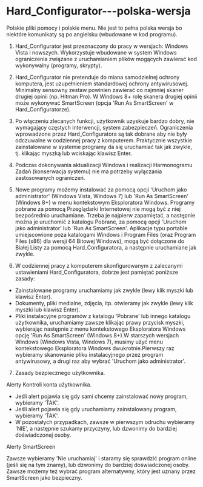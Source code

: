 # Hard_Configurator---polska-wersja
Polskie pliki pomocy i polskie menu. Nie jest to pełna polska wersja bo niektóre komunikaty są po angielsku (wbudowane w kod programu).

1. Hard_Configurator jest przeznaczony do pracy w wersjach: Windows Vista i nowszych. Wykorzystuje wbudowane w system Windows ograniczenia związane z uruchamianiem plików mogących zawierać kod wykonywalny (programy, skrypty).

2. Hard_Configurator nie pretenduje do miana samodzielnej ochrony komputera, jest uzupełnieniem standardowej ochrony antywirusowej. Minimalny sensowny zestaw powinien zawierać co najmniej skaner drugiej opinii (np. Hitman Pro).
W Windows 8+ rolę skanera drugiej opinii może wykonywać SmartScreen (opcja 'Run As SmartScreen' w Hard_Configuratorze).

3. Po włączeniu zlecanych funkcji, użytkownik uzyskuje bardzo dobry, nie wymagający częstych interwencji, system zabezpieczeń. Ograniczenia wprowadzone przez Hard_Configuratora są tak dobrane aby nie były odczuwalne w codziennej pracy z komputerem. Praktycznie wszystkie zainstalowane w systemie programy da się uruchamiać tak jak zwykle, tj. klikając myszką lub wciskając klawisz Enter. 

4. Podczas dokonywania aktualizacji Windows i realizacji Harmonogramu Zadań (konserwacja systemu) nie ma potrzeby wyłączania zastosowanych ograniczeń.

5. Nowe programy możemy instalować za pomocą opcji 'Uruchom jako administrator' (Windows Vista, Windows 7) lub 'Run As SmartScreen' (Windows 8+) w menu kontekstowym Eksploratora Windows. Programy pobrane za pomocą Przeglądarki Internetowej nie mogą być z niej bezpośrednio uruchamiane. Trzeba je najpierw zapamiętać, a następnie można je uruchomić z katalogu Pobrane, za pomocą opcji 'Uruchom jako administrator' lub 'Run As SmartScreen'. Aplikacje typu portable umiejscowione poza katalogami Windows i Program Files (oraz Program Files (x86) dla wersji 64 Bitowej Windows), mogą być dołączone do Białej Listy za pomocą Hard_Configuratora, a następnie uruchamiane jak zwykle. 

6. W codziennej pracy z komputerem skonfigurowanym z zalecanymi ustawieniami Hard_Configuratora, dobrze jest pamiętać poniższe zasady:
* Zainstalowane programy uruchamiamy jak zwykle (lewy klik myszki lub klawisz Enter).
* Dokumenty, pliki medialne, zdjęcia, itp. otwieramy jak zwykle (lewy klik myszki lub klawisz Enter).
* Pliki instalacyjne programów z katalogu 'Pobrane' lub innego katalogu użytkownika, uruchamiamy zawsze klikając prawy przycisk myszki, wybierając następnie z menu kontekstowego Eksploratora Windows opcję 'Run As SmartScreen' (Windows 8+).W starszych wersjach Windows (Windows Vista, Windows 7), musimy użyć menu kontekstowego Eksploratora Windows dwukrotnie.Pierwszy raz wybieramy skanowanie pliku instalacyjnego przez program antywirusowy, a drugi raz aby wybrać 'Uruchom jako administrator'.

7. Zasady bezpiecznego użytkownika. 

 Alerty Kontroli konta użytkownika.
* Jeśli alert pojawia się gdy sami chcemy zainstalować nowy program, wybieramy 'TAK'.
* Jeśli alert pojawia się gdy uruchamiamy zainstalowany program, wybieramy 'TAK'.
* W pozostałych przypadkach, zawsze w pierwszym odruchu wybieramy 'NIE', a następnie szukamy przyczyny, lub dzwonimy do bardziej doświadczonej osoby.

 Alerty SmartScreen
 
 Zawsze wybieramy 'Nie uruchamiaj' i staramy się sprawdzić program online (jeśli się na tym znamy), lub dzwonimy do bardziej doświadczonej osoby. Zawsze możemy też wybrać program alternatywny, który jest uznany przez SmartScreen jako bezpieczny.
 
